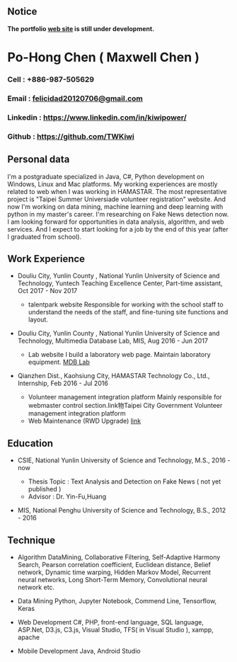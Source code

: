 ## Notice
**The portfolio [web site](https://twkiwi.github.io/) is still under development.**


# Po-Hong Chen ( Maxwell Chen )
### Cell : +886-987-505629 
### Email : felicidad20120706@gmail.com
### Linkedin : https://www.linkedin.com/in/kiwipower/
### Github : https://github.com/TWKiwi

## Personal data

   I'm a postgraduate specialized in Java, C#, Python development on Windows, Linux and Mac platforms. My working experiences are mostly related to web when I was working in HAMASTAR. The most representative project is "Taipei Summer Universiade volunteer registration" website. And now I'm working on data mining, machine learning and deep learning with python in my master's career. I'm researching on Fake News detection now. I am looking forward for opportunities in data analysis, algorithm, and web services. And I expect to start looking for a job by the end of this year (after I graduated from school).

## Work Experience
   - Douliu City, Yunlin County , National Yunlin University of Science and Technology, Yuntech Teaching Excellence Center, Part-time assistant, Oct 2017 - Nov 2017
      * talentpark website
         Responsible for working with the school staff to understand the needs of the staff, and fine-tuning site functions and layout.

   - Douliu City, Yunlin County , National Yunlin University of Science and Technology, Multimedia Database Lab, MIS, Aug 2016 - Jun 2017
      * Lab website
         I build a laboratory web page. Maintain laboratory equipment.
         [MDB Lab](http://mdb.el.yuntech.edu.tw/)

   - Qianzhen Dist., Kaohsiung City, HAMASTAR Technology Co., Ltd., Internship, Feb 2016 - Jul 2016
      * Volunteer management integration platform
         Mainly responsible for webmaster control section.link物Taipei City Government Volunteer management integration platform
      * Web Maintenance (RWD Upgrade)
         [link](http://lms.deltaww.com/Login.aspx)

## Education
   - CSIE, National Yunlin University of Science and Technology, M.S., 2016 - now
      * Thesis Topic : Text Analysis and Detection on Fake News ( not yet published )
      * Advisor : Dr. Yin-Fu,Huang
   
   - MIS, National Penghu University of Science and Technology, B.S., 2012 - 2016

## Technique
   - Algorithm
      DataMining, Collaborative Filtering, Self-Adaptive Harmony Search, Pearson correlation coefficient, Euclidean distance, Belief network, Dynamic time warping, Hidden Markov Model, Recurrent neural networks, Long Short-Term Memory, Convolutional neural network etc.
   
   - Data Mining
      Python, Jupyter Notebook, Commend Line, Tensorflow, Keras

   - Web Development
      C#, PHP, front-end language, SQL language, ASP.Net, D3.js, C3.js, Visual Studio, TFS( in Visual Studio ), xampp, apache

   - Mobile Development
      Java, Android Studio